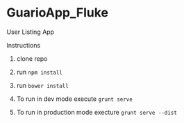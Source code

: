 # GuarioApp_Fluke
User Listing App

Instructions
1. clone repo

2. run ```npm install ``` 

3. run ```bower install``` 

4. To run in dev mode execute ```grunt serve``` 

5. To run in production mode execture ```grunt serve --dist``` 

